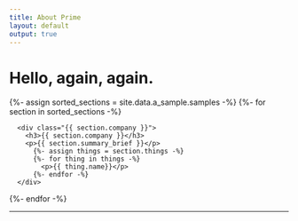 ```yaml
---
title: About Prime
layout: default
output: true
---
```


# Hello, again, again.

<div id="body">
  {%- assign sorted_sections = site.data.a_sample.samples -%}
  {%- for section in sorted_sections -%}

      <div class="{{ section.company }}">
        <h3>{{ section.company }}</h3>
        <p>{{ section.summary_brief }}</p>
          {%- assign things = section.things -%}
          {%- for thing in things -%}
            <p>{{ thing.name}}</p>
          {%- endfor -%}          
      </div>

  {%- endfor -%}
</div>


---
